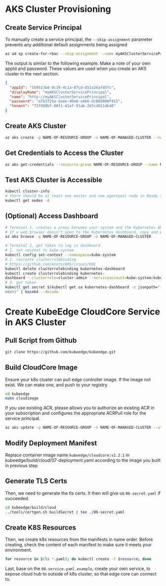 # AKS Cluster Provisioning

## Create Service Principal

To manually create a service principal, the `--skip-assignment` parameter prevents any additional default assignments being assigned

```bash
az ad sp create-for-rbac --skip-assignment --name myAKSClusterServicePrincipal
```

The output is similar to the following example. Make a note of your own appId and password. These values are used when you create an AKS cluster in the next section.

```json
{
  "appId": "559513bd-0c19-4c1a-87cd-851a26afd5fc",
  "displayName": "myAKSClusterServicePrincipal",
  "name": "http://myAKSClusterServicePrincipal",
  "password": "e763725a-5eee-40e8-a466-dc88d980f415",
  "tenant": "72f988bf-86f1-41af-91ab-2d7cd011db48"
}
```

## Create AKS Cluster

```bash
az aks create -g NAME-OF-RESOURCE-GROUP -n NAME-OF-MANAGED-CLUSTER --node-count 1 --kubernetes-version 1.16.7 --ssh-key-value /path/to/publickey --service-principal SP-APP-ID --client-secret SP-PASSWORD
```

## Get Credentials to Access the Cluster

```bash
az aks get-credentials --resource-group NAME-OF-RESOURCE-GROUP --name NAME-OF-MANAGED-CLUSTER
```

## Test AKS Cluster is Accessible

```bash
kubectl cluster-info
# there should be at least one master and one agentpool node in Ready status
kubectl get nodes -A
```

## (Optional) Access Dashboard

```bash
# Terminal 1, creates a proxy between your system and the Kubernetes API, and opens a web browser to the Kubernetes dashboard. 
# If a web browser doesn't open to the Kubernetes dashboard, copy and paste the URL address noted in the Azure CLI, typically http://127.0.0.1:8001.
az aks browse -g NAME-OF-RESOURCE-GROUP -n NAME-OF-MANAGED-CLUSTER

# Terminal 2, get token to log in dashboard
# 1. set context to kube-system
kubectl config set-context --namespace=kube-system
# 2. recreate clusterrolebinding
# https://github.com/Azure/AKS/issues/601
kubectl delete clusterrolebinding kubernetes-dashboard
kubectl create clusterrolebinding kubernetes-
dashboard --clusterrole=cluster-admin --serviceaccount=kube-system:kubernetes-dashboard
# 3. get token
kubectl get secret $(kubectl get sa kubernetes-dashboard -o jsonpath="{.secrets[0].name}") -o jsonpath="{.data.t
oken}" | base64 --decode
```

# Create KubeEdge CloudCore Service in AKS Cluster

## Pull Script from Github

```bash
git clone https://github.com/kubeedge/kubeedge.git
```

## Build CloudCore Image

Ensure your k8s cluster can pull edge controller image. If the
image not exist. We can make one, and push to your registry.

```bash
cd kubeedge
make cloudimage
```

If you use existing ACR, please allows you to authorize an existing ACR in your subscription and configures the appropriate ACRPull role for the service principal. 

```bash
az aks update -g NAME-OF-RESOURCE-GROUP -n NAME-OF-MANAGED-CLUSTER --attach-acr ACR-RESOURCE-ID
```

## Modify Deployment Manifest

Replace container image name `kubeedge/cloudcore:v1.2.1` in kubeedge/build/cloud/07-deployment.yaml according to the image you built in previous step

## Generate TLS Certs

Then, we need to generate the tls certs. It then will give us
`06-secret.yaml` if succeeded.

```bash
cd kubeedge/build/cloud
../tools/certgen.sh buildSecret | tee ./06-secret.yaml
```

## Create K8S Resources

Then, we create k8s resources from the manifests in name order. Before creating, check the content of each manifest to make sure it meets your
environment.

```bash
for resource in $(ls *.yaml); do kubectl create -f $resource; done
```

Last, base on the `08-service.yaml.example`, create your own service,
to expose cloud hub to outside of k8s cluster, so that edge core can
connect to.
